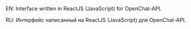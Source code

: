 EN:
Interface written in ReactJS (JavaScript) for OpenChat-API.

RU:
Интерфейс написанный на ReactJS (JavaScript) для OpenChat-API.
